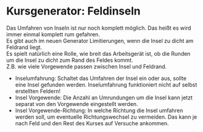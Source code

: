 # Kursgenerator: Feldinseln
  
Das Umfahren von Inseln ist nur noch komplett möglich. Das heißt es wird immer einmal komplett rum gefahren.  
Es gibt auch im neuen Generator Limitierungen, wenn die Insel zu dicht am Feldrand liegt.  
Es spielt natürlich eine Rolle, wie breit das Arbeitsgerät ist, ob die Runden um die Insel zu dicht zum Rand des Feldes kommt.  
Z.B. wie viele Vorgewende passen zwischen Insel und Feldrand.  


  
- Inselumfahrung: Schaltet das Umfahren der Insel ein oder aus, sollte eine Insel gefunden werden. Inselumfahrung funktioniert nicht auf selbst erstellten Feldern!  
- Insel Vorgewende: Die Anzahl an Umrundungen um die Insel kann jetzt separat von den Vorgewende eingestellt werden.  
- Insel Vorgewende-Richtung: In welche Richtung die Insel umfahren werden soll, um eventuelle Richtungswechsel zu vermeiden. Das kann je nach Feld und den Rest des Kurses auf Versuche ankommen.  


